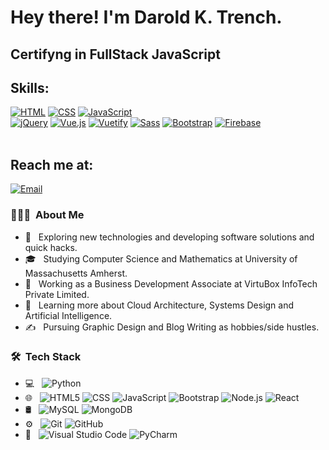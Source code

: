 

<h1> Hey there! I'm Darold K. Trench.</h1>
<h2> Certifyng in FullStack JavaScript </h2>

## Skills: 
[![HTML](https://img.shields.io/badge/HTML-E34F26?style=for-the-badge&logo=html5&logoColor=white&labelColor=E34F26)](https://github.com/Ivan270/)
[![CSS](https://img.shields.io/badge/CSS-1572B6?style=for-the-badge&logo=css3&logoColor=white&labelColor=1572B6)](https://github.com/Ivan270/)
[![JavaScript](https://img.shields.io/badge/JavaScript-F7DF1E?style=for-the-badge&logo=javascript&logoColor=black&labelColor=F7DF1E)](https://github.com/Ivan270/)
<br>
[![jQuery](https://img.shields.io/badge/jQuery-0769AD?style=for-the-badge&logo=jquery&logoColor=white&labelColor=0769AD)](https://github.com/Ivan270/)
[![Vue.js](https://img.shields.io/badge/Vue.js-4FC08D?style=for-the-badge&logo=vue.js&logoColor=white&labelColor=4FC08D)](https://github.com/Ivan270/)
[![Vuetify](https://img.shields.io/badge/Vuetify-1867C0?style=for-the-badge&logo=vuetify&logoColor=white&labelColor=1867C0)](https://github.com/Ivan270/)
[![Sass](https://img.shields.io/badge/Sass-CC6699?style=for-the-badge&logo=sass&logoColor=white&labelColor=CC6699)]()
[![Bootstrap](https://img.shields.io/badge/Bootstrap-7952B3?style=for-the-badge&logo=bootstrap&logoColor=white&labelColor=7952B3)](https://github.com/Ivan270/)
[![Firebase](https://img.shields.io/badge/Firebase-FFCA28?style=for-the-badge&logo=firebase&logoColor=black&labelColor=FFCA28)](https://github.com/Ivan270/)
<br><br>

## Reach me at: 
[![Email](https://img.shields.io/badge/ivan270@gmail.com-Email-EA4335?style=for-the-badge&logo=gmail&logoColor=white&labelColor=101010)](mailto:ivan270@gmail.com)
</br>



<h3> 👨🏻‍💻 &nbsp;About Me </h3>

- 🤔 &nbsp; Exploring new technologies and developing software solutions and quick hacks.
- 🎓 &nbsp; Studying Computer Science and Mathematics at University of Massachusetts Amherst.
- 💼 &nbsp; Working as a Business Development Associate at VirtuBox InfoTech Private Limited.
- 🌱 &nbsp; Learning more about Cloud Architecture, Systems Design and Artificial Intelligence.
- ✍️ &nbsp; Pursuing Graphic Design and Blog Writing as hobbies/side hustles.
<h3> 🛠 &nbsp;Tech Stack</h3>

- 💻 &nbsp;
  ![Python](https://img.shields.io/badge/-Python-333333?style=flat&logo=python)
- 🌐 &nbsp;
  ![HTML5](https://img.shields.io/badge/-HTML5-333333?style=flat&logo=HTML5)
  ![CSS](https://img.shields.io/badge/-CSS-333333?style=flat&logo=CSS3&logoColor=1572B6)
  ![JavaScript](https://img.shields.io/badge/-JavaScript-333333?style=flat&logo=javascript)
  ![Bootstrap](https://img.shields.io/badge/-Bootstrap-333333?style=flat&logo=bootstrap&logoColor=563D7C)
  ![Node.js](https://img.shields.io/badge/-Node.js-333333?style=flat&logo=node.js)
  ![React](https://img.shields.io/badge/-React-333333?style=flat&logo=react)
- 🛢 &nbsp;
  ![MySQL](https://img.shields.io/badge/-MySQL-333333?style=flat&logo=mysql)
  ![MongoDB](https://img.shields.io/badge/-MongoDB-333333?style=flat&logo=mongodb)
- ⚙️ &nbsp;
  ![Git](https://img.shields.io/badge/-Git-333333?style=flat&logo=git)
  ![GitHub](https://img.shields.io/badge/-GitHub-333333?style=flat&logo=github)
- 🔧 &nbsp;
  ![Visual Studio Code](https://img.shields.io/badge/-Visual%20Studio%20Code-333333?style=flat&logo=visual-studio-code&logoColor=007ACC)
  ![PyCharm](https://img.shields.io/badge/-Visual%20Studio%20Code-333333?style=flat&logo=visual-studio-code&logoColor=007ACC)


<br/>

